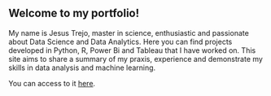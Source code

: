 ## Welcome to my portfolio!

My name is Jesus Trejo, master in science, enthusiastic and passionate about Data Science and Data Analytics. Here you can find projects developed in Python, R, Power Bi and Tableau that I have worked on. This site aims to share a summary of my praxis, experience and demonstrate my skills in data analysis and machine learning.

You can access to it [here](https://jesustr91.github.io/).

